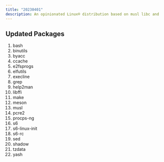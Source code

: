 ```yaml
---
title: "20230401"
description: An opinionated Linux® distribution based on musl libc and toybox
---
```


## Updated Packages
1. bash
2. binutils
3. byacc
4. ccache
5. e2fsprogs
6. elfutils
7. execline
8. grep
9. help2man
10. libffi
11. make
12. meson
13. musl
14. pcre2
15. procps-ng
16. s6
17. s6-linux-init
18. s6-rc
19. sed
20. shadow
21. tzdata
22. yash

